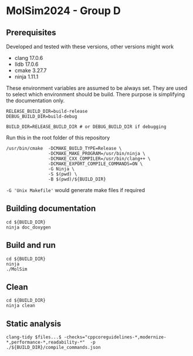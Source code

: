 MolSim2024 - Group D
===

## Prerequisites

Developed and tested with these versions, other versions might work

- clang 17.0.6
- lldb 17.0.6
- cmake 3.27.7
- ninja 1.11.1

These environment variables are assumed to be always set. They are used to select which environment should be build. 
There purpose is simplifying the documentation only.

```shell
RELEASE_BUILD_DIR=build-release
DEBUG_BUILD_DIR=build-debug

BUILD_DIR=RELEASE_BUILD_DIR # or DEBUG_BUILD_DIR if debugging
```

Run this in the root folder of this repository

```shell
/usr/bin/cmake  -DCMAKE_BUILD_TYPE=Release \
                -DCMAKE_MAKE_PROGRAM=/usr/bin/ninja \
                -DCMAKE_CXX_COMPILER=/usr/bin/clang++ \
                -DCMAKE_EXPORT_COMPILE_COMMANDS=ON \
                -G Ninja \
                -S $(pwd) \
                -B $(pwd)/${BUILD_DIR}
```

`-G 'Unix Makefile'` would generate make files if required

## Building documentation

```shell
cd ${BUILD_DIR}
ninja doc_doxygen
```

## Build and run

```shell
cd ${BUILD_DIR}
ninja
./MolSim
```

## Clean

```shell
cd ${BUILD_DIR}
ninja clean
```

## Static analysis

```shell 
clang-tidy $files...$ -checks="cppcoreguidelines-*,modernize-*,performance-*,readability-*"  -p ./${BUILD_DIR}/compile_commands.json  
```
